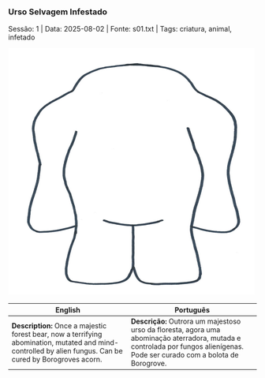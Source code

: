 ### Urso Selvagem Infestado

Sessão: 1 | Data: 2025-08-02 | Fonte: s01.txt | Tags: criatura, animal, infetado

![Urso Selvagem Infestado](../../../assets/monsters/monster_blank.png)

| English | Português |
|---------|-----------|
| **Description:** Once a majestic forest bear, now a terrifying abomination, mutated and mind-controlled by alien fungus. Can be cured by Borogroves acorn. | **Descrição:** Outrora um majestoso urso da floresta, agora uma abominação aterradora, mutada e controlada por fungos alienígenas. Pode ser curado com a bolota de Borogrove. |


















